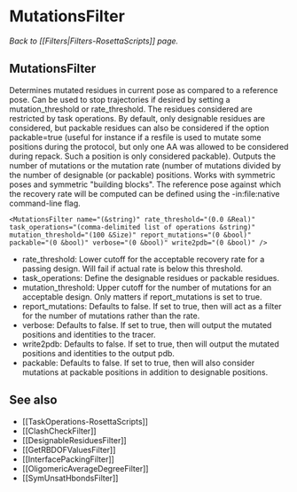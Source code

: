 # MutationsFilter
*Back to [[Filters|Filters-RosettaScripts]] page.*
## MutationsFilter

Determines mutated residues in current pose as compared to a reference pose. Can be used to stop trajectories if desired by setting a mutation\_threshold or rate\_threshold. The residues considered are restricted by task operations. By default, only designable residues are considered, but packable residues can also be considered if the option packable=true (useful for instance if a resfile is used to mutate some positions during the protocol, but only one AA was allowed to be considered during repack. Such a position is only considered packable). Outputs the number of mutations or the mutation rate (number of mutations divided by the number of designable (or packable) positions. Works with symmetric poses and symmetric "building blocks". The reference pose against which the recovery rate will be computed can be defined using the -in:file:native command-line flag.

```
<MutationsFilter name="(&string)" rate_threshold="(0.0 &Real)" task_operations="(comma-delimited list of operations &string)" mutation_threshold="(100 &Size)" report_mutations="(0 &bool)" packable="(0 &bool)" verbose="(0 &bool)" write2pdb="(0 &bool)" />
```

-   rate\_threshold: Lower cutoff for the acceptable recovery rate for a passing design. Will fail if actual rate is below this threshold.
-   task\_operations: Define the designable residues or packable residues.
-   mutation\_threshold: Upper cutoff for the number of mutations for an acceptable design. Only matters if report\_mutations is set to true.
-   report\_mutations: Defaults to false. If set to true, then will act as a filter for the number of mutations rather than the rate.
-   verbose: Defaults to false. If set to true, then will output the mutated positions and identities to the tracer.
-   write2pdb: Defaults to false. If set to true, then will output the mutated positions and identities to the output pdb.
-   packable: Defaults to false. If set to true, then will also consider mutations at packable positions in addition to designable positions.

## See also

* [[TaskOperations-RosettaScripts]]
* [[ClashCheckFilter]]
* [[DesignableResiduesFilter]]
* [[GetRBDOFValuesFilter]]
* [[InterfacePackingFilter]]
* [[OligomericAverageDegreeFilter]]
* [[SymUnsatHbondsFilter]]

